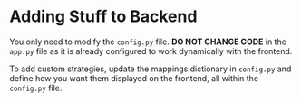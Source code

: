 # Adding Stuff to Backend

You only need to modify the `config.py` file. **DO NOT CHANGE CODE** in the `app.py` file as it is already configured to work dynamically with the frontend. 

To add custom strategies, update the mappings dictionary in `config.py` and define how you want them displayed on the frontend, all within the `config.py` file.


